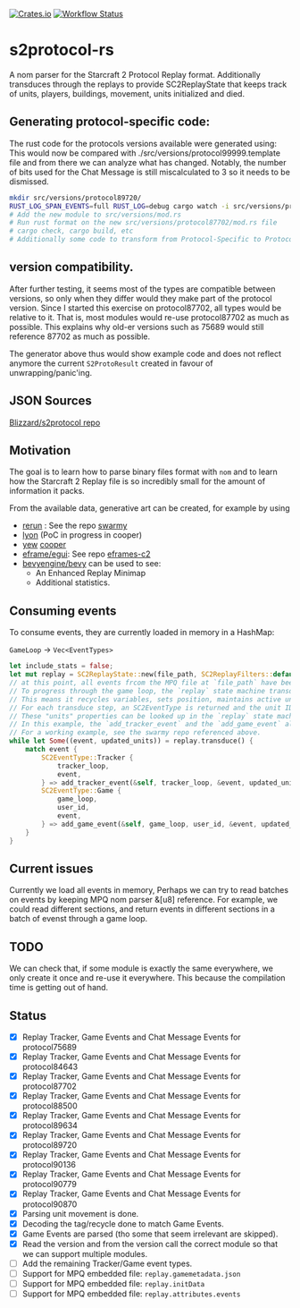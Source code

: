 [![Crates.io](https://img.shields.io/crates/v/s2protocol.svg)](https://crates.io/crates/s2protocol)
[![Workflow Status](https://github.com/sebosp/s2protocol-rs/workflows/Rust/badge.svg)](https://github.com/sebosp/s2protocol-rs/actions?query=workflow%3A%22Rust%22)

# s2protocol-rs

A nom parser for the Starcraft 2 Protocol Replay format.
Additionally transduces through the replays to provide SC2ReplayState that keeps track of units, players, buildings, movement, units initialized and died.

## Generating protocol-specific code:

The rust code for the protocols versions available were generated using:
This would now be compared with ./src/versions/protocol99999.template file and from there we can analyze what has changed.
Notably, the number of bits used for the Chat Message is still miscalculated to 3 so it needs to be dismissed.

```bash
mkdir src/versions/protocol89720/
RUST_LOG_SPAN_EVENTS=full RUST_LOG=debug cargo watch -i src/versions/protocol89720/mod.rs -x 'run -- --source ../s2protocol/json/protocol89720.json generate --output src/versions/protocol89720/mod.rs'
# Add the new module to src/versions/mod.rs
# Run rust format on the new src/versions/protocol87702/mod.rs file
# cargo check, cargo build, etc
# Additionally some code to transform from Protocol-Specific to Protocol-Agnostic was added, TODO: Add to generator.rs
```

## version compatibility.
After further testing, it seems most of the types are compatible between versions, so only when they differ would they make part of the protocol version.
Since I started this exercise on protocol87702, all types would be relative to it. That is, most modules would re-use protocol87702 as much as possible.
This explains why old-er versions such as 75689 would still reference 87702 as much as possible.

The generator above thus would show example code and does not reflect anymore the current `S2ProtoResult` created in favour of unwrapping/panic'ing.

## JSON Sources
[Blizzard/s2protocol repo](https://github.com/Blizzard/s2protocol)

## Motivation
The goal is to learn how to parse binary files format with `nom` and to learn
how the Starcraft 2 Replay file is so incredibly small for the amount of
information it packs.

From the available data, generative art can be created, for example
by using 
- [rerun](https://github.com/rerun-io/rerun) : See the repo [swarmy](https://github.com/sebosp/swarmy)
- [lyon](https://github.com/nical/lyon) (PoC in progress in cooper)
- [yew](https://github.com/yewstack/yew) [cooper](https://github.com/sebosp/cooper)
- [eframe/egui](https://github.com/emilk/egui): See repo [eframes-c2](https://github.com/sebosp/eframe-sc2)
- [bevyengine/bevy](https://github.com/bevyengine/bevy) can be used to see:
  - An Enhanced Replay Minimap
  - Additional statistics.

## Consuming events

To consume events, they are currently loaded in memory in a HashMap:

`GameLoop` -> `Vec<EventTypes>`

```rust
let include_stats = false;
let mut replay = SC2ReplayState::new(file_path, SC2ReplayFilters::default(), include_stats).unwrap();
// at this point, all events frcom the MPQ file at `file_path` have been loaded to memory.
// To progress through the game loop, the `replay` state machine transduces from one gameloop to the next one.
// This means it recycles variables, sets position, maintains active units, etc.
// For each transduce step, an SC2EventType is returned and the unit IDs that have been changed.
// These "units" properties can be looked up in the `replay` state machine further.
// In this example, the `add_tracker_event` and the `add_game_event` also are sent a reference to the SC2ReplayState
// For a working example, see the swarmy repo referenced above.
while let Some((event, updated_units)) = replay.transduce() {
    match event {
        SC2EventType::Tracker {
            tracker_loop,
            event,
        } => add_tracker_event(&self, tracker_loop, &event, updated_units)?, // Some code accessing the Tracker Events
        SC2EventType::Game {
            game_loop,
            user_id,
            event,
        } => add_game_event(&self, game_loop, user_id, &event, updated_units)?,
    }
}
```

## Current issues

Currently we load all events in memory, Perhaps we can try to read batches on events by keeping MPQ nom parser &[u8] reference.
For example, we could read different sections, and return events in different sections in a batch of evenst through a game loop.

## TODO

We can check that, if some module is exactly the same everywhere, we only create it once and re-use it everywhere.
This because the compilation time is getting out of hand.

## Status

- [x] Replay Tracker, Game Events and Chat Message Events for protocol75689
- [x] Replay Tracker, Game Events and Chat Message Events for protocol84643
- [x] Replay Tracker, Game Events and Chat Message Events for protocol87702
- [x] Replay Tracker, Game Events and Chat Message Events for protocol88500
- [x] Replay Tracker, Game Events and Chat Message Events for protocol89634
- [x] Replay Tracker, Game Events and Chat Message Events for protocol89720
- [x] Replay Tracker, Game Events and Chat Message Events for protocol90136
- [x] Replay Tracker, Game Events and Chat Message Events for protocol90779
- [x] Replay Tracker, Game Events and Chat Message Events for protocol90870
- [x] Parsing unit movement is done.
- [x] Decoding the tag/recycle done to match Game Events.
- [x] Game Events are parsed (tho some that seem irrelevant are skipped).
- [x] Read the version and from the version call the correct module so that we can support multiple modules.
- [ ] Add the remaining Tracker/Game event types.
- [ ] Support for MPQ embedded file: `replay.gamemetadata.json`
- [ ] Support for MPQ embedded file: `replay.initData`
- [ ] Support for MPQ embedded file: `replay.attributes.events`
